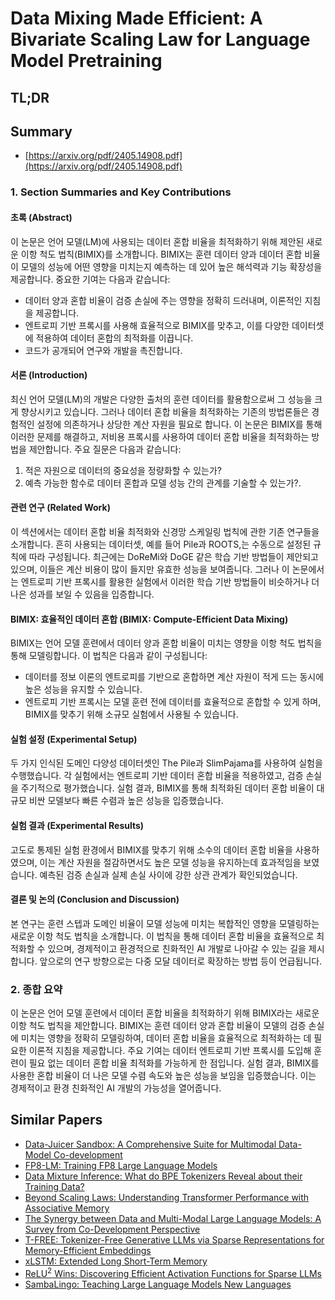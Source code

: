 # Data Mixing Made Efficient: A Bivariate Scaling Law for Language Model Pretraining
## TL;DR
## Summary
- [https://arxiv.org/pdf/2405.14908.pdf](https://arxiv.org/pdf/2405.14908.pdf)

### 1. Section Summaries and Key Contributions

#### 초록 (Abstract)

이 논문은 언어 모델(LM)에 사용되는 데이터 혼합 비율을 최적화하기 위해 제안된 새로운 이항 척도 법칙(BIMIX)를 소개합니다. BIMIX는 훈련 데이터 양과 데이터 혼합 비율이 모델의 성능에 어떤 영향을 미치는지 예측하는 데 있어 높은 해석력과 기능 확장성을 제공합니다. 중요한 기여는 다음과 같습니다:

- 데이터 양과 혼합 비율이 검증 손실에 주는 영향을 정확히 드러내며, 이론적인 지침을 제공합니다.
- 엔트로피 기반 프록시를 사용해 효율적으로 BIMIX를 맞추고, 이를 다양한 데이터셋에 적용하여 데이터 혼합의 최적화를 이끕니다.
- 코드가 공개되어 연구와 개발을 촉진합니다.

#### 서론 (Introduction)

최신 언어 모델(LM)의 개발은 다양한 출처의 훈련 데이터를 활용함으로써 그 성능을 크게 향상시키고 있습니다. 그러나 데이터 혼합 비율을 최적화하는 기존의 방법론들은 경험적인 설정에 의존하거나 상당한 계산 자원을 필요로 합니다. 이 논문은 BIMIX를 통해 이러한 문제를 해결하고, 저비용 프록시를 사용하여 데이터 혼합 비율을 최적화하는 방법을 제안합니다. 주요 질문은 다음과 같습니다:

1. 적은 자원으로 데이터의 중요성을 정량화할 수 있는가?
2. 예측 가능한 함수로 데이터 혼합과 모델 성능 간의 관계를 기술할 수 있는가?.

#### 관련 연구 (Related Work)

이 섹션에서는 데이터 혼합 비율 최적화와 신경망 스케일링 법칙에 관한 기존 연구들을 소개합니다. 흔히 사용되는 데이터셋, 예를 들어 Pile과 ROOTS,는 수동으로 설정된 규칙에 따라 구성됩니다. 최근에는 DoReMi와 DoGE 같은 학습 기반 방법들이 제안되고 있으며, 이들은 계산 비용이 많이 들지만 유효한 성능을 보여줍니다. 그러나 이 논문에서는 엔트로피 기반 프록시를 활용한 실험에서 이러한 학습 기반 방법들이 비슷하거나 더 나은 성과를 보일 수 있음을 입증합니다.

#### BIMIX: 효율적인 데이터 혼합 (BIMIX: Compute-Efficient Data Mixing)

BIMIX는 언어 모델 훈련에서 데이터 양과 혼합 비율이 미치는 영향을 이항 척도 법칙을 통해 모델링합니다. 이 법칙은 다음과 같이 구성됩니다:

- 데이터를 정보 이론의 엔트로피를 기반으로 혼합하면 계산 자원이 적게 드는 동시에 높은 성능을 유지할 수 있습니다.
- 엔트로피 기반 프록시는 모델 훈련 전에 데이터를 효율적으로 혼합할 수 있게 하며, BIMIX를 맞추기 위해 소규모 실험에서 사용될 수 있습니다.

#### 실험 설정 (Experimental Setup)

두 가지 인식된 도메인 다양성 데이터셋인 The Pile과 SlimPajama를 사용하여 실험을 수행했습니다. 각 실험에서는 엔트로피 기반 데이터 혼합 비율을 적용하였고, 검증 손실을 주기적으로 평가했습니다. 실험 결과, BIMIX를 통해 최적화된 데이터 혼합 비율이 대규모 비싼 모델보다 빠른 수렴과 높은 성능을 입증했습니다.

#### 실험 결과 (Experimental Results)

고도로 통제된 실험 환경에서 BIMIX를 맞추기 위해 소수의 데이터 혼합 비율을 사용하였으며, 이는 계산 자원을 절감하면서도 높은 모델 성능을 유지하는데 효과적임을 보였습니다. 예측된 검증 손실과 실제 손실 사이에 강한 상관 관계가 확인되었습니다.

#### 결론 및 논의 (Conclusion and Discussion)

본 연구는 훈련 스텝과 도메인 비율이 모델 성능에 미치는 복합적인 영향을 모델링하는 새로운 이항 척도 법칙을 소개합니다. 이 법칙을 통해 데이터 혼합 비율을 효율적으로 최적화할 수 있으며, 경제적이고 환경적으로 친화적인 AI 개발로 나아갈 수 있는 길을 제시합니다. 앞으로의 연구 방향으로는 다중 모달 데이터로 확장하는 방법 등이 언급됩니다.

### 2. 종합 요약

이 논문은 언어 모델 훈련에서 데이터 혼합 비율을 최적화하기 위해 BIMIX라는 새로운 이항 척도 법칙을 제안합니다. BIMIX는 훈련 데이터 양과 혼합 비율이 모델의 검증 손실에 미치는 영향을 정확히 모델링하여, 데이터 혼합 비율을 효율적으로 최적화하는 데 필요한 이론적 지침을 제공합니다. 주요 기여는 데이터 엔트로피 기반 프록시를 도입해 훈련이 필요 없는 데이터 혼합 비율 최적화를 가능하게 한 점입니다. 실험 결과, BIMIX를 사용한 혼합 비율이 더 나은 모델 수렴 속도와 높은 성능을 보임을 입증했습니다. 이는 경제적이고 환경 친화적인 AI 개발의 가능성을 열어줍니다.

## Similar Papers
- [Data-Juicer Sandbox: A Comprehensive Suite for Multimodal Data-Model Co-development](2407.11784.md)
- [FP8-LM: Training FP8 Large Language Models](2310.18313.md)
- [Data Mixture Inference: What do BPE Tokenizers Reveal about their Training Data?](2407.16607.md)
- [Beyond Scaling Laws: Understanding Transformer Performance with Associative Memory](2405.08707.md)
- [The Synergy between Data and Multi-Modal Large Language Models: A Survey from Co-Development Perspective](2407.08583.md)
- [T-FREE: Tokenizer-Free Generative LLMs via Sparse Representations for Memory-Efficient Embeddings](2406.19223.md)
- [xLSTM: Extended Long Short-Term Memory](2405.04517.md)
- [ReLU$^2$ Wins: Discovering Efficient Activation Functions for Sparse LLMs](2402.03804.md)
- [SambaLingo: Teaching Large Language Models New Languages](2404.05829.md)
